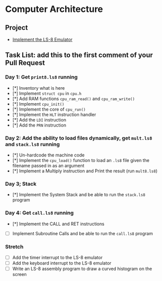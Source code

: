# Computer Architecture

## Project

- [Implement the LS-8 Emulator](ls8/)

## Task List: add this to the first comment of your Pull Request

### Day 1: Get `print8.ls8` running

- [*] Inventory what is here
- [*] Implement `struct cpu` in `cpu.h`
- [*] Add RAM functions `cpu_ram_read()` and `cpu_ram_write()`
- [*] Implement `cpu_init()`
- [*] Implement the core of `cpu_run()`
- [*] Implement the `HLT` instruction handler
- [*] Add the `LDI` instruction
- [*] Add the `PRN` instruction

### Day 2: Add the ability to load files dynamically, get `mult.ls8` and `stack.ls8` running

- [*] Un-hardcode the machine code
- [*] Implement the `cpu_load()` function to load an `.ls8` file given the
  filename passed in as an argument
- [*] Implement a Multiply instruction and Print the result (run `mult8.ls8`)

### Day 3; Stack

- [*] Implement the System Stack and be able to run the `stack.ls8` program

### Day 4: Get `call.ls8` running

- [*] Implement the CALL and RET instructions
- [ ] Implement Subroutine Calls and be able to run the `call.ls8` program

### Stretch

- [ ] Add the timer interrupt to the LS-8 emulator
- [ ] Add the keyboard interrupt to the LS-8 emulator
- [ ] Write an LS-8 assembly program to draw a curved histogram on the screen
